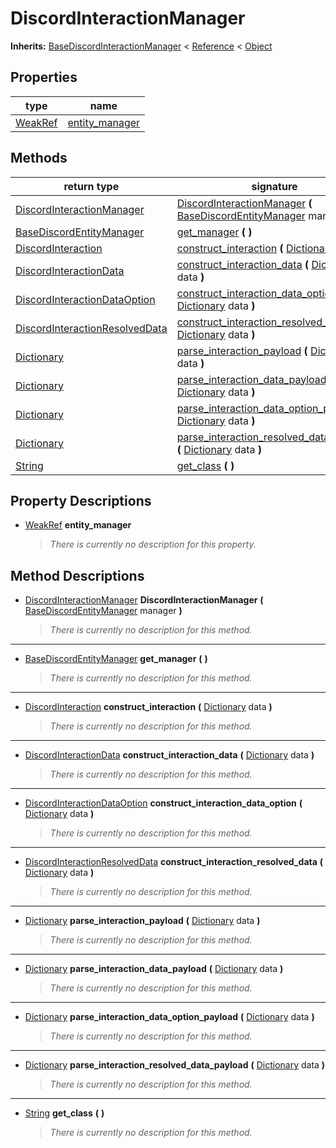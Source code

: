   
# DiscordInteractionManager
  
**Inherits:** [BaseDiscordInteractionManager](./class_basediscordinteractionmanager.md) < [Reference](https://docs.godotengine.org/en/3.5/classes/class_reference.html) < [Object](https://docs.godotengine.org/en/3.5/classes/class_object.html)  
  
  
## Properties
  
| type                                                                      | name                                        |
|---------------------------------------------------------------------------|---------------------------------------------|
| [WeakRef](https://docs.godotengine.org/en/3.5/classes/class_weakref.html) | [entity\_manager](#property-entity-manager) |  
  
## Methods
  
| return type                                                                     | signature                                                                                                                                                                                       |
|---------------------------------------------------------------------------------|-------------------------------------------------------------------------------------------------------------------------------------------------------------------------------------------------|
| [DiscordInteractionManager](./class_discordinteractionmanager.md)               | [DiscordInteractionManager](#method-DiscordInteractionManager) **(** [BaseDiscordEntityManager](./class_basediscordentitymanager.md) manager **)**                                              |
| [BaseDiscordEntityManager](./class_basediscordentitymanager.md)                 | [get\_manager](#method-get-manager) **(**  **)**                                                                                                                                                |
| [DiscordInteraction](./class_discordinteraction.md)                             | [construct\_interaction](#method-construct-interaction) **(** [Dictionary](https://docs.godotengine.org/en/3.5/classes/class_dictionary.html) data **)**                                        |
| [DiscordInteractionData](./class_discordinteractiondata.md)                     | [construct\_interaction\_data](#method-construct-interaction-data) **(** [Dictionary](https://docs.godotengine.org/en/3.5/classes/class_dictionary.html) data **)**                             |
| [DiscordInteractionDataOption](./class_discordinteractiondataoption.md)         | [construct\_interaction\_data\_option](#method-construct-interaction-data-option) **(** [Dictionary](https://docs.godotengine.org/en/3.5/classes/class_dictionary.html) data **)**              |
| [DiscordInteractionResolvedData](./class_discordinteractionresolveddata.md)     | [construct\_interaction\_resolved\_data](#method-construct-interaction-resolved-data) **(** [Dictionary](https://docs.godotengine.org/en/3.5/classes/class_dictionary.html) data **)**          |
| [Dictionary](https://docs.godotengine.org/en/3.5/classes/class_dictionary.html) | [parse\_interaction\_payload](#method-parse-interaction-payload) **(** [Dictionary](https://docs.godotengine.org/en/3.5/classes/class_dictionary.html) data **)**                               |
| [Dictionary](https://docs.godotengine.org/en/3.5/classes/class_dictionary.html) | [parse\_interaction\_data\_payload](#method-parse-interaction-data-payload) **(** [Dictionary](https://docs.godotengine.org/en/3.5/classes/class_dictionary.html) data **)**                    |
| [Dictionary](https://docs.godotengine.org/en/3.5/classes/class_dictionary.html) | [parse\_interaction\_data\_option\_payload](#method-parse-interaction-data-option-payload) **(** [Dictionary](https://docs.godotengine.org/en/3.5/classes/class_dictionary.html) data **)**     |
| [Dictionary](https://docs.godotengine.org/en/3.5/classes/class_dictionary.html) | [parse\_interaction\_resolved\_data\_payload](#method-parse-interaction-resolved-data-payload) **(** [Dictionary](https://docs.godotengine.org/en/3.5/classes/class_dictionary.html) data **)** |
| [String](https://docs.godotengine.org/en/3.5/classes/class_string.html)         | [get\_class](#method-get-class) **(**  **)**                                                                                                                                                    |  
  
## Property Descriptions
  
- <a name="property-entity-manager"></a>[WeakRef](https://docs.godotengine.org/en/3.5/classes/class_weakref.html) **entity_manager**  
  
	> *There is currently no description for this property.*
  
  
## Method Descriptions
  
- <a name="method-DiscordInteractionManager"></a>[DiscordInteractionManager](./class_discordinteractionmanager.md) **DiscordInteractionManager** **(** [BaseDiscordEntityManager](./class_basediscordentitymanager.md) manager **)**  
  
	> *There is currently no description for this method.*  
________________

- <a name="method-get-manager"></a>[BaseDiscordEntityManager](./class_basediscordentitymanager.md) **get\_manager** **(**  **)**  
  
	> *There is currently no description for this method.*  
________________

- <a name="method-construct-interaction"></a>[DiscordInteraction](./class_discordinteraction.md) **construct\_interaction** **(** [Dictionary](https://docs.godotengine.org/en/3.5/classes/class_dictionary.html) data **)**  
  
	> *There is currently no description for this method.*  
________________

- <a name="method-construct-interaction-data"></a>[DiscordInteractionData](./class_discordinteractiondata.md) **construct\_interaction\_data** **(** [Dictionary](https://docs.godotengine.org/en/3.5/classes/class_dictionary.html) data **)**  
  
	> *There is currently no description for this method.*  
________________

- <a name="method-construct-interaction-data-option"></a>[DiscordInteractionDataOption](./class_discordinteractiondataoption.md) **construct\_interaction\_data\_option** **(** [Dictionary](https://docs.godotengine.org/en/3.5/classes/class_dictionary.html) data **)**  
  
	> *There is currently no description for this method.*  
________________

- <a name="method-construct-interaction-resolved-data"></a>[DiscordInteractionResolvedData](./class_discordinteractionresolveddata.md) **construct\_interaction\_resolved\_data** **(** [Dictionary](https://docs.godotengine.org/en/3.5/classes/class_dictionary.html) data **)**  
  
	> *There is currently no description for this method.*  
________________

- <a name="method-parse-interaction-payload"></a>[Dictionary](https://docs.godotengine.org/en/3.5/classes/class_dictionary.html) **parse\_interaction\_payload** **(** [Dictionary](https://docs.godotengine.org/en/3.5/classes/class_dictionary.html) data **)**  
  
	> *There is currently no description for this method.*  
________________

- <a name="method-parse-interaction-data-payload"></a>[Dictionary](https://docs.godotengine.org/en/3.5/classes/class_dictionary.html) **parse\_interaction\_data\_payload** **(** [Dictionary](https://docs.godotengine.org/en/3.5/classes/class_dictionary.html) data **)**  
  
	> *There is currently no description for this method.*  
________________

- <a name="method-parse-interaction-data-option-payload"></a>[Dictionary](https://docs.godotengine.org/en/3.5/classes/class_dictionary.html) **parse\_interaction\_data\_option\_payload** **(** [Dictionary](https://docs.godotengine.org/en/3.5/classes/class_dictionary.html) data **)**  
  
	> *There is currently no description for this method.*  
________________

- <a name="method-parse-interaction-resolved-data-payload"></a>[Dictionary](https://docs.godotengine.org/en/3.5/classes/class_dictionary.html) **parse\_interaction\_resolved\_data\_payload** **(** [Dictionary](https://docs.godotengine.org/en/3.5/classes/class_dictionary.html) data **)**  
  
	> *There is currently no description for this method.*  
________________

- <a name="method-get-class"></a>[String](https://docs.godotengine.org/en/3.5/classes/class_string.html) **get\_class** **(**  **)**  
  
	> *There is currently no description for this method.*
  
